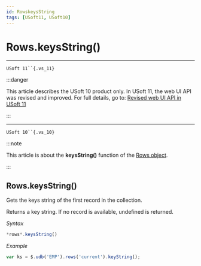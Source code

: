 ```yaml
---
id: RowskeysString
tags: [USoft11, USoft10]
---
```

# Rows.keysString()



----

`USoft 11``{.vs_11}`


:::danger

This article describes the USoft 10 product only.
In USoft 11, the web UI API was revised and improved. For full details, go to:
[Revised web UI API in USoft 11](/docs/Web_and_app_UIs/UDB_udb/Revised_web_UI_API_in_USoft_11.md)

:::

----

`USoft 10``{.vs_10}`


:::note

This article is about the **keysString()** function of the [Rows object](/docs/Web_and_app_UIs/UDB_Rows).

:::

## **Rows.keysString()**

Gets the keys string of the first record in the collection.

Returns a key string. If no record is available, undefined is returned.

*Syntax*

```js
*rows*.keysString()
```

*Example*

```js
var ks = $.udb('EMP').rows('current').keyString();
```

 